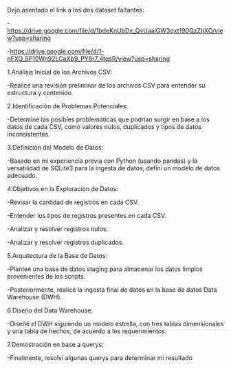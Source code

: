 Dejo asentado el link a los dos dataset faltantes:
  
  -https://drive.google.com/file/d/1bdeKnUbDx_QvUaaiGW3qxt190QzZtjXO/view?usp=sharing  

  -https://drive.google.com/file/d/1-nFXQ_5P10Wn92LCaXb9_PY8r7_4tqsR/view?usp=sharing


1.Análisis Inicial de los Archivos CSV: 													

  -Realicé una revisión preliminar de los archivos CSV para entender su estructura y contenido.

2.Identificación de Problemas Potenciales:

  -Determiné las posibles problemáticas que podrían surgir en base a los datos de cada CSV, como valores nulos, duplicados y tipos de datos inconsistentes.

3.Definición del Modelo de Datos:

  -Basado en mi experiencia previa con Python (usando pandas) y la versatilidad de SQLite3 para la ingesta de datos, definí un modelo de datos adecuado.

4.Objetivos en la Exploración de Datos:

  -Revisar la cantidad de registros en cada CSV.

  -Entender los tipos de registros presentes en cada CSV.

  -Analizar y resolver registros nulos.
  
  -Analizar y resolver registros duplicados.

5.Arquitectura de la Base de Datos:

  -Planteé una base de datos staging para almacenar los datos limpios provenientes de los scripts.
  
  -Posteriormente, realicé la ingesta final de datos en la base de datos Data Warehouse (DWH).

6.Diseño del Data Warehouse:

  -Diseñé el DWH siguiendo un modelo estrella, con tres tablas dimensionales y una tabla de hechos, de acuerdo a los requerimientos.

7.Demostración en base a querys:
  
  -Finalmente, resolví algunas querys para determinar mi resultado
